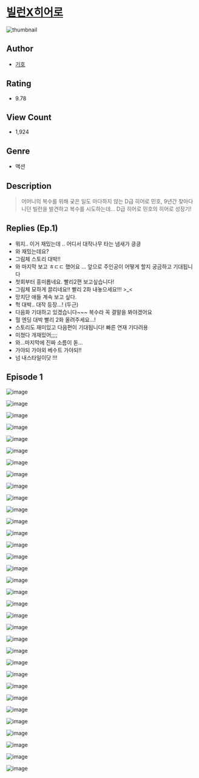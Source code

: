 # [빌런X히어로](https://comic.naver.com/challenge/list?titleId=810280)
![thumbnail](https://image-comic.pstatic.net/user_contents_data/challenge_comic/2023/05/23/222127/upload_7363777024749811813_480x623.jpeg)

## Author
- [기호](https://comic.naver.com/artistTitle?id=222127)

## Rating
- 9.78

## View Count
- 1,924

## Genre
- 액션

## Description
> 어머니의 복수를 위해 궂은 일도 마다하지 않는 D급 히어로 민호, 9년간 찾아다니던 빌런을 발견하고 복수를 시도하는데... D급 히어로 민호의 히어로 성장기!

## Replies (Ep.1)
- 뭐지.. 이거 재밌는데 .. 어디서 대작나무 타는 냄새가 킁킁
- 와 재밌는데요?
- 그림체 스토리 대박!!
- 와 마지막 보고 ㅎㄷㄷ 했어요 … 앞으로 주인공이 어떻게 할지 궁금하고 기대됩니다
- 첫회부터 흥미롭네요. 빨리2편 보고싶습니다!
- 그림체 묘하게 끌리네요!! 빨리 2화 내놓으세요!!! >_<
- 망치단 애들 계속 보고 싶다.
- 헉 대박.. 대작 등장...! (두근)
- 다음화 기대하고 있겠습니다~~~ 복수라 꼭 결말을 봐야겠어요
- 헐 엔딩 대박 빨리 2화 올려주세요...!
- 스토리도 재미있고 다음편이 기대됩니다! 빠른 연재 기다려용
- 미쳤다 개재밌어;;;;
- 와...마지막에 진짜 소름이 돋...
- 가야되 가야외 베수트 가야되!!
- 넘 내스타일이닷 !!!

## Episode 1
![image](https://image-comic.pstatic.net/user_contents_data/challenge_comic/2023/05/23/222127/upload_3618472122804233776.jpeg)

![image](https://image-comic.pstatic.net/user_contents_data/challenge_comic/2023/05/23/222127/upload_3617297830624964657.jpeg)

![image](https://image-comic.pstatic.net/user_contents_data/challenge_comic/2023/05/23/222127/upload_7162190586339145528.jpeg)

![image](https://image-comic.pstatic.net/user_contents_data/challenge_comic/2023/05/23/222127/upload_7378640248670401381.jpeg)

![image](https://image-comic.pstatic.net/user_contents_data/challenge_comic/2023/05/23/222127/upload_7306582838544184374.jpeg)

![image](https://image-comic.pstatic.net/user_contents_data/challenge_comic/2023/05/23/222127/upload_3834641596967904309.jpeg)

![image](https://image-comic.pstatic.net/user_contents_data/challenge_comic/2023/05/23/222127/upload_3546364126435554355.jpeg)

![image](https://image-comic.pstatic.net/user_contents_data/challenge_comic/2023/05/23/222127/upload_3991378272228500275.jpeg)

![image](https://image-comic.pstatic.net/user_contents_data/challenge_comic/2023/05/23/222127/upload_7365465904607802465.jpeg)

![image](https://image-comic.pstatic.net/user_contents_data/challenge_comic/2023/05/23/222127/upload_7077799778962269240.jpeg)

![image](https://image-comic.pstatic.net/user_contents_data/challenge_comic/2023/05/23/222127/upload_4063997510563279924.jpeg)

![image](https://image-comic.pstatic.net/user_contents_data/challenge_comic/2023/05/23/222127/upload_3703420360262444080.jpeg)

![image](https://image-comic.pstatic.net/user_contents_data/challenge_comic/2023/05/23/222127/upload_3618417133596272228.jpeg)

![image](https://image-comic.pstatic.net/user_contents_data/challenge_comic/2023/05/23/222127/upload_7291949254425588066.jpeg)

![image](https://image-comic.pstatic.net/user_contents_data/challenge_comic/2023/05/23/222127/upload_3702293352200745783.jpeg)

![image](https://image-comic.pstatic.net/user_contents_data/challenge_comic/2023/05/23/222127/upload_3833236412537647204.jpeg)

![image](https://image-comic.pstatic.net/user_contents_data/challenge_comic/2023/05/23/222127/upload_7076674781028823346.jpeg)

![image](https://image-comic.pstatic.net/user_contents_data/challenge_comic/2023/05/23/222127/upload_7075208019686220594.jpeg)

![image](https://image-comic.pstatic.net/user_contents_data/challenge_comic/2023/05/23/222127/upload_7292515477147235686.jpeg)

![image](https://image-comic.pstatic.net/user_contents_data/challenge_comic/2023/05/23/222127/upload_4051376203773470051.jpeg)

![image](https://image-comic.pstatic.net/user_contents_data/challenge_comic/2023/05/23/222127/upload_3833467288454182194.jpeg)

![image](https://image-comic.pstatic.net/user_contents_data/challenge_comic/2023/05/23/222127/upload_7149290025016963641.jpeg)

![image](https://image-comic.pstatic.net/user_contents_data/challenge_comic/2023/05/23/222127/upload_7363723371981715254.jpeg)

![image](https://image-comic.pstatic.net/user_contents_data/challenge_comic/2023/05/23/222127/upload_4120901653332702265.jpeg)

![image](https://image-comic.pstatic.net/user_contents_data/challenge_comic/2023/05/23/222127/upload_4135260167140303920.jpeg)

![image](https://image-comic.pstatic.net/user_contents_data/challenge_comic/2023/05/23/222127/upload_7089568754743927140.jpeg)

![image](https://image-comic.pstatic.net/user_contents_data/challenge_comic/2023/05/23/222127/upload_7162185076748529968.jpeg)

![image](https://image-comic.pstatic.net/user_contents_data/challenge_comic/2023/05/23/222127/upload_4121465671910504246.jpeg)

![image](https://image-comic.pstatic.net/user_contents_data/challenge_comic/2023/05/23/222127/upload_4121130545078165813.jpeg)

![image](https://image-comic.pstatic.net/user_contents_data/challenge_comic/2023/05/23/222127/upload_3618421716228925029.jpeg)

![image](https://image-comic.pstatic.net/user_contents_data/challenge_comic/2023/05/23/222127/upload_3473455330039915617.jpeg)

![image](https://image-comic.pstatic.net/user_contents_data/challenge_comic/2023/05/23/222127/upload_3977635477215076962.jpeg)

![image](https://image-comic.pstatic.net/user_contents_data/challenge_comic/2023/05/23/222127/upload_3775480377497903408.jpeg)

